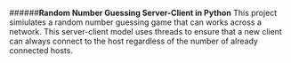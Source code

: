 ######**Random Number Guessing Server-Client in Python**
This project simiulates a random number guessing game that can works across a network. This server-client model uses threads to ensure that a new client can always connect to the host regardless of the number of already connected hosts.
